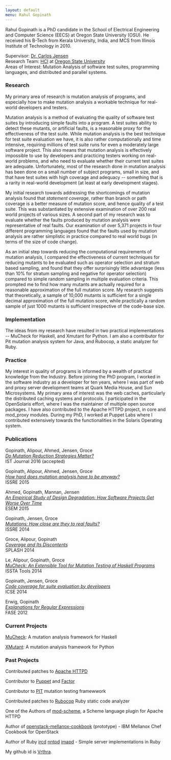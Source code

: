 ```yaml
---
layout: default
menu: Rahul Gopinath
---
```

<link rel="icon" type="image/x-icon" href="/favicon.ico">
Rahul Gopinath is a PhD candidate in the School of Electrical Engineering and Computer Science (EECS) at Oregon State University (OSU). He received his B-Tech  from Kerala University, India, and  MCS from Illinois Institute of Technology in 2010.

Supervisor: [Dr. Carlos Jensen](http://eecs.oregonstate.edu/people/jensen-carlos)<br/>
Research Team: [HCI](http://research.engr.oregonstate.edu/hci/) at [Oregon State University](http://oregonstate.edu/)<br/>
Areas of Interest: Mutation Analysis of software test suites, programming languages, and distributed and parallel systems.<br/>

<h3>Research</h3>
My primary area of research is mutation analysis of programs, and especially how to make mutation analysis a workable technique for real-world developers and testers.

Mutation analysis is a method of evaluating the quality of software test suites by introducing simple faults into a program. A test suites ability to detect these mutants, or artificial faults, is a reasonable proxy for the effectiveness of the test suite. While mutation analysis is the best technique for test suite evaluation we have, it is also rather computationally and time intensive, requiring millions of test suite runs for even a moderately large software project.  This also means that mutation analysis is effectively impossible to use by developers and practicing testers working on real-world problems, and who need to evaluate whether their current test suites are adequate. Unfortunately, most of the research done in mutation analysis has been done on a small number of subject programs, small in size, and that have test suites with high coverage and adequacy -- something that is a rarity in real-world development (at least at early development stages).

My initial research towards addressing the shortcomings of mutation analysis found that <i>statement coverage</i>, rather than branch or path coverage is a better measure of mutation score, and hence quality of a test suite. This was substantiated by extensive examination of over 200 real world projects of various sizes. A second part of my research was to evaluate whether the faults produced by mutation analysis were representative of real faults. Our examination of over 5,371 projects in four different programming languages found that the faults used by mutation analysis are rather simplistic in practice compared to real world bugs (in terms of the size of code change).

As an initial step towards reducing the computational requirements of mutation analysis, I compared the effectiveness of current techniques for reducing mutants to be evaluated such as operator selection and stratum based sampling, and found that they offer surprisingly little advantage (less than 10% for stratum sampling and negative for operator selection) compared to simple random sampling in multiple evaluation criteria. This prompted me to find how many mutants are actually required for a reasonable approximation of the full mutation score. My research suggests that theoretically, a sample of 10,000 mutants is sufficient for a single decimal approximation of the full mutation score, while practically a random sample of just 1000 mutants is sufficient irrespective of the code-base size.

<h3>Implementation</h3>
The ideas from my research have resulted in two practical implementations -- MuCheck for Haskell, and Xmutant for Python. I am also a contributor for Pit mutation analysis system for Java, and Rubocop, a static analyzer for Ruby.

<h3>Practice</h3>
My interest in quality of programs is informed by a wealth of practical knowledge from the Industry. Before joining the PhD program, I worked in the software industry as a developer for ten years, where I was part of web and proxy server development teams at Quark Media House, and Sun Microsystems. My primary area of interest was the web caches,  particularly the distributed caching systems and protocols. I participated in the OpenSolaris effort, where I was the maintainer of multiple open source packages. I have also contributed to the Apache HTTPD project, in core and mod_proxy modules. During my PhD, I worked at Puppet  Labs where I contributed extensively towards the functionalities in the Solaris Operating system.


<h3> Publications </h3>

Gopinath, Alipour, Ahmed, Jensen, Groce<br/>
[_Do Mutation Reduction Strategies Matter?_](publications#gopinath-alipour-ahmed-jensen-groce-do-mutation-reduction-strategies-matter-ist-2016)<br/>
IST Journal 2016 (accepted)

Gopinath, Alipour, Ahmed, Jensen, Groce<br/>
[_How hard does mutation analysis have to be anyway?_](publications#gopinath-alipour-ahmed-jensen-groce-how-hard-does-mutation-analysis-have-to-be-anyway-issre-2015)<br/>
ISSRE 2015

Ahmed, Gopinath, Mannan, Jensen<br/>
[_An Empirical Study of Design Degradation: How Software Projects Get Worse Over Time_ ](publications#ahmed-gopinath-mannan-jensen-an-empirical-study-of-design-degradation-how-software-projects-get-worse-over-time-esem-2015)<br/>
ESEM 2015

Gopinath, Jensen, Groce<br/>
[_Mutations: How close are they to real faults?_ ](publications#gopinath-jensen-groce-mutations-how-close-are-they-to-real-faults-issre-2014)<br/>
ISSRE 2014

Groce, Alipour, Gopinath<br/>
[_Coverage and Its Discontents_ ](publications#groce-alipour-gopinath-coverage-and-its-discontents-essays-2014)<br/>
SPLASH 2014

Le, Alipour, Gopinath, Groce<br/>
[_MuCheck: An Extensible Tool for Mutation Testing of Haskell Programs_ ](publications#le-alipour-gopinath-groce-mucheck-an-extensible-tool-for-mutation-testing-of-haskell-programs-issta-tools-2014)<br/>
ISSTA Tools 2014

Gopinath, Jensen, Groce<br/>
[ _Code coverage for suite evaluation by developers_ ](publications#gopinath-jensen-groce-code-coverage-for-suite-evaluation-by-developers-icse-2014-72-82-2014)<br/>
ICSE 2014

Erwig, Gopinath<br/>
[_Explanations for Regular Expressions_](publications#erwig-gopinath-explanations-for-regular-expressions-fase12-lncs-7212-394-408-2012)<br/>
FASE 2012

<h3> Current Projects </h3>

[MuCheck](https://hackage.haskell.org/package/MuCheck): A mutation analysis framework for Haskell

[XMutant](https://pypi.python.org/pypi/xmutant): A mutation analysis framework for Python

<h3> Past Projects </h3>

Contributed patches to [Apache HTTPD](https://httpd.apache.org)

Contributor to [Puppet](https://github.com/puppetlabs/puppet) and [Factor](https://github.com/puppetlabs/facter)

Contributor to [PIT](http://pitest.org) mutation testing framewwork

Contributed patches to [Rubocop](http://batsov.com/rubocop/) Ruby static code analyzer

One of the Authors of [mod-scheme](https://github.com/vrthra/mod-scheme), a Scheme language plugin for Apache HTTPD

Author of [openstack-mellanox-cookbook](https://github.com/osuosl-cookbooks/cookbook-openstack-mellanox) (prototype) - IBM Mellanox Chef Cookbook for OpenStack

Author of Ruby [ircd](https://github.com/vrthra/ruby-ircd) [nntpd](https://github.com/vrthra/ruby-nntpd) [imapd](https://github.com/vrthra/ruby-imapd) - Simple server implementations in Ruby

My github id is [Vrthra](https://github.com/vrthra).
